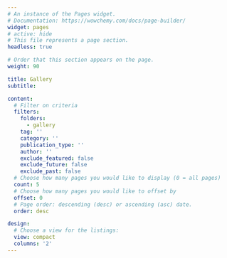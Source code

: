 ```yaml
---
# An instance of the Pages widget.
# Documentation: https://wowchemy.com/docs/page-builder/
widget: pages
# active: hide
# This file represents a page section.
headless: true

# Order that this section appears on the page.
weight: 90

title: Gallery
subtitle:

content:
  # Filter on criteria
  filters:
    folders:
      - gallery
    tag: ''
    category: ''
    publication_type: ''
    author: ''
    exclude_featured: false
    exclude_future: false
    exclude_past: false
  # Choose how many pages you would like to display (0 = all pages)
  count: 5
  # Choose how many pages you would like to offset by
  offset: 0
  # Page order: descending (desc) or ascending (asc) date.
  order: desc

design:
  # Choose a view for the listings:
  view: compact
  columns: '2'
---
```


